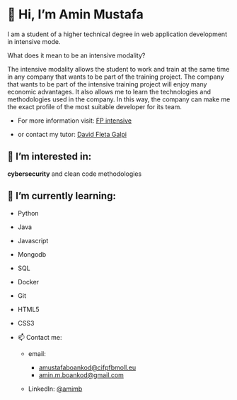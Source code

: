 # 👋 Hi, I’m Amin Mustafa

I am a student of a higher technical degree in web application development in intensive mode.

What does it mean to be an intensive modality?

The intensive modality allows the student to work and train at the same time in any company that wants to be part of the training project.
The company that wants to be part of the intensive training project will enjoy many economic advantages. It also allows me to learn the technologies and methodologies used in the company. In this way, the company can make me the exact profile of the most suitable developer for its team.

- For more information visit:
    [FP intensive](https://www.cambramallorca.com/fpintensiva)

- or contact my tutor:
    [David Fleta Galpi](davidg@cifpfbmoll.eu)

## 👀 I’m interested in:
**cybersecurity** and clean code methodologies

## 🌱 I’m currently learning:

- Python
- Java
- Javascript
- Mongodb
- SQL
- Docker
- Git
- HTML5
- CSS3


- 📫 Contact me:

    - email:
      - amustafaboankod@cifpfbmoll.eu 
      - amin.m.boankod@gmail.com

    - LinkedIn:
      [@amimb](https://www.linkedin.com/in/aminmb/)
  
  


